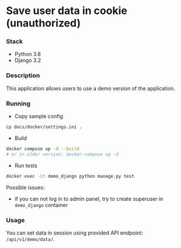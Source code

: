 # Save user data in cookie (unauthorized)
### Stack
- Python 3.8
- Django 3.2

### Description
This application allows users to use a demo version of the application.

### Running
- Copy sample config
```bash
cp docs/docker/settings.ini .
```
- Build
```bash
docker compose up -d --build
# or in older version: docker-compose up -d
```
- Run tests
```bash
docker exec -it demo_django python manage.py test
```
Possible issues:
- if you can not log in to admin panel, try to create superuser in `demo_django` container
### Usage
You can set data in session using provided API endpoint: `/api/v1/demo/data/`.